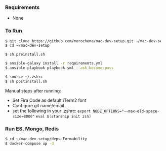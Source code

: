 ### Requirements
- None

### To Run

``` bash
$ git clone https://github.com/morochena/mac-dev-setup.git ~/mac-dev-setup
$ cd ~/mac-dev-setup

$ sh preinstall.sh

$ ansible-galaxy install -r requirements.yml
$ ansible-playbook playbook.yml --ask-become-pass

$ source ~/.zshrc
$ sh postinstall.sh 
```

Manual steps after running:
- Set Fira Code as default iTerm2 font
- Configure git name/email 
- set the following in your .zshrc:
`export NODE_OPTIONS="--max-old-space-size=8000"`
`eval $(starship init zsh)`

### Run ES, Mongo, Redis
``` bash
$ cd ~/mac-dev-setup/deps-Formability
$ docker-compose up -d
```
